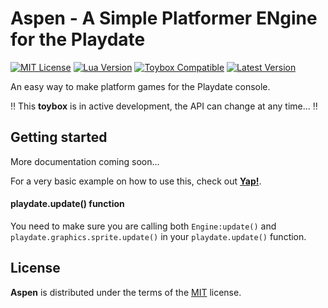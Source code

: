 # Aspen - A Simple Platformer ENgine for the Playdate

[![MIT License](https://img.shields.io/github/license/DidierMalenfant/Aspen)](https://spdx.org/licenses/MIT.html) [![Lua Version](https://img.shields.io/badge/Lua-5.4-yellowgreen)](https://lua.org) [![Toybox Compatible](https://img.shields.io/badge/toybox.py-compatible-brightgreen)](https://toyboxpy.io) [![Latest Version](https://img.shields.io/github/v/tag/DidierMalenfant/Aspen)](https://github.com/DidierMalenfant/Aspen/tags)

An easy way to make platform games for the Playdate console.

‼️ This **toybox** is in active development, the API can change at any time... ‼️

## Getting started

More documentation coming soon...

For a very basic example on how to use this, check out [**Yap!**](https://github.com/DidierMalenfant/Yap).

#### playdate.update() function

You need to make sure you are calling both `Engine:update()` and `playdate.graphics.sprite.update()` in your `playdate.update()` function.

## License

**Aspen** is distributed under the terms of the [MIT](https://spdx.org/licenses/MIT.html) license.
